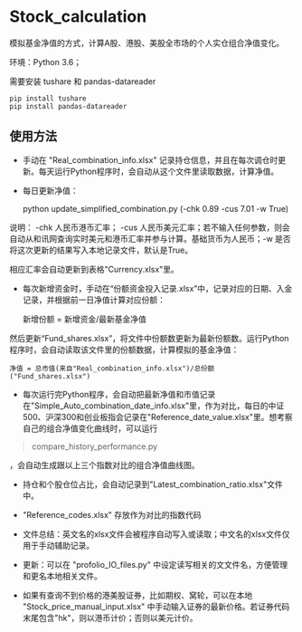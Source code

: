 # Stock_calculation
模拟基金净值的方式，计算A股、港股、美股全市场的个人实仓组合净值变化。

环境：Python 3.6；

需要安装 tushare 和 pandas-datareader

    pip install tushare
    pip install pandas-datareader

## 使用方法

- 手动在 "Real_combination_info.xlsx" 记录持仓信息，并且在每次调仓时更新。每天运行Python程序时，会自动从这个文件里读取数据，计算净值。
- 每日更新净值：

    python update_simplified_combination.py (-chk 0.89 -cus 7.01 -w True)

说明： -chk 人民币港币汇率； -cus 人民币美元汇率；若不输入任何参数，则会自动从和讯网查询实时美元和港币汇率并参与计算。基础货币为人民币；-w 是否将这次更新的结果写入本地记录文件，默认是True。

相应汇率会自动更新到表格"Currency.xlsx"里。

- 每次新增资金时，手动在“份额资金投入记录.xlsx”中，记录对应的日期、入金记录，并根据前一日净值计算对应份额：
    
    新增份额 = 新增资金/最新基金净值

然后更新“Fund_shares.xlsx”，将文件中份额数更新为最新份额数。运行Python程序时，会自动读取该文件里的份额数据，计算模拟的基金净值：

    净值 = 总市值(来自"Real_combination_info.xlsx")/总份额("Fund_shares.xlsx")

- 每次运行完Python程序，会自动把最新净值和市值记录在"Simple_Auto_combination_date_info.xlsx"里，作为对比，每日的中证500、沪深300和创业板指会记录在"Reference_date_value.xlsx"里。想考察自己的组合净值变化曲线时，可以运行

> compare_history_performance.py

，会自动生成跟以上三个指数对比的组合净值曲线图。

- 持仓和个股仓位占比，会自动记录到"Latest_combination_ratio.xlsx"文件中。

- "Reference_codes.xlsx" 存放作为对比的指数代码

- 文件总结：英文名的xlsx文件会被程序自动写入或读取；中文名的xlsx文件仅用于手动辅助记录。

- 更新：可以在 "profolio_IO_files.py" 中设定读写相关的文文件名，方便管理和更名本地相关文件。

- 如果有查询不到价格的港美股证券，比如期权、窝轮，可以在本地 "Stock_price_manual_input.xlsx" 中手动输入证券的最新价格。若证券代码末尾包含"hk"，则以港币计价；否则以美元计价。
